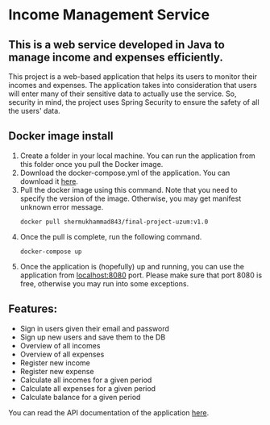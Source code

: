 # Income Management Service
## This is a web service developed in Java to manage income and expenses efficiently.
This project is a web-based application that helps its users to monitor their incomes and expenses. The application takes into consideration that users will enter many of their 
sensitive data to actually use the service. So, security in mind, the project uses Spring Security to ensure the safety of all the users' data.

## Docker image install
1. Create a folder in your local machine. You can run the application from this folder once you pull the Docker image.
2. Download the docker-compose.yml of the application. You can download it [here](https://github.com/MuhammadKarimov007/income-management-service/blob/secureBranch/docker-compose.yml).
3. Pull the docker image using this command. Note that you need to specify the version of the image. Otherwise, you may get manifest unknown error message.
    ```
    docker pull shermukhammad843/final-project-uzum:v1.0
   ```
4. Once the pull is complete, run the following command.
    ```
   docker-compose up
   ```
5. Once the application is (hopefully) up and running, you can use the application from [localhost:8080](http://localhost:8080/) port. Please make sure that port 8080 is free, otherwise you may run into some exceptions.

## Features:
- Sign in users given their email and password
- Sign up new users and save them to the DB
- Overview of all incomes
- Overview of all expenses
- Register new income
- Register new expense
- Calculate all incomes for a given period
- Calculate all expenses for a given period
- Calculate balance for a given period

You can read the API documentation of the application [here](https://www.postman.com/descent-module-saganist-36810950/workspace/income-management-project/overview).